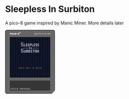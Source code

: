 # Sleepless In Surbiton

A pico-8 game inspired by Manic Miner. More details later

![Pico 8 Cart of Sleepless in Surbiton](https://github.com/ptc24/sleepless_in_surbiton/blob/main/sleepless.p8.png?raw=true)
